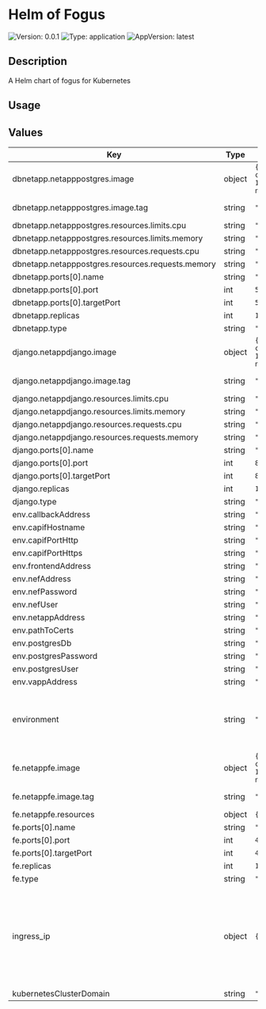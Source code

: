 # Helm of Fogus

![Version: 0.0.1](https://img.shields.io/badge/Version-0.0.1-informational?style=for-the-badge)
![Type: application](https://img.shields.io/badge/Type-application-informational?style=for-the-badge) 
![AppVersion: latest](https://img.shields.io/badge/AppVersion-latest-informational?style=for-the-badge) 

## Description

A Helm chart of fogus for Kubernetes

## Usage

## Values

| Key | Type | Default | Description |
|-----|------|---------|-------------|
| dbnetapp.netapppostgres.image | object | `{"repository":"709233559969.dkr.ecr.eu-central-1.amazonaws.com/evolved5g:fogusnetapp-netapppostgres","tag":"latest"}` | The docker image repository to use |
| dbnetapp.netapppostgres.image.tag | string | `"latest"` | @default Chart version |
| dbnetapp.netapppostgres.resources.limits.cpu | string | `"100m"` |  |
| dbnetapp.netapppostgres.resources.limits.memory | string | `"128Mi"` |  |
| dbnetapp.netapppostgres.resources.requests.cpu | string | `"100m"` |  |
| dbnetapp.netapppostgres.resources.requests.memory | string | `"128Mi"` |  |
| dbnetapp.ports[0].name | string | `"5432"` |  |
| dbnetapp.ports[0].port | int | `5432` |  |
| dbnetapp.ports[0].targetPort | int | `5432` |  |
| dbnetapp.replicas | int | `1` |  |
| dbnetapp.type | string | `"ClusterIP"` |  |
| django.netappdjango.image | object | `{"repository":"709233559969.dkr.ecr.eu-central-1.amazonaws.com/evolved5g:fogusnetapp-netappdjango","tag":"latest"}` | The docker image repository to use |
| django.netappdjango.image.tag | string | `"latest"` | @default Chart version |
| django.netappdjango.resources.limits.cpu | string | `"100m"` |  |
| django.netappdjango.resources.limits.memory | string | `"128Mi"` |  |
| django.netappdjango.resources.requests.cpu | string | `"100m"` |  |
| django.netappdjango.resources.requests.memory | string | `"128Mi"` |  |
| django.ports[0].name | string | `"8000"` |  |
| django.ports[0].port | int | `8000` |  |
| django.ports[0].targetPort | int | `8000` |  |
| django.replicas | int | `1` |  |
| django.type | string | `"ClusterIP"` |  |
| env.callbackAddress | string | `"192.168.1.5:8000"` |  |
| env.capifHostname | string | `"my-capif.apps.ocp-epg.hi.inet"` |  |
| env.capifPortHttp | string | `"30048"` |  |
| env.capifPortHttps | string | `"30548"` |  |
| env.frontendAddress | string | `"my-fogus.apps.ocp-epg.hi.inet"` |  |
| env.nefAddress | string | `"my-nef.apps.ocp-epg.hi.inet"` |  |
| env.nefPassword | string | `"pass"` |  |
| env.nefUser | string | `"admin@my-email.com"` |  |
| env.netappAddress | string | `"192.168.1.5:8000"` |  |
| env.pathToCerts | string | `"/code/capif_onboarding"` |  |
| env.postgresDb | string | `"evolvedb"` |  |
| env.postgresPassword | string | `"evolvepass"` |  |
| env.postgresUser | string | `"evolveclient"` |  |
| env.vappAddress | string | `"195.134.66.79:8443"` |  |
| environment | string | `"openshift"` | The Environment variable. It accepts: 'kuberentes-athens', 'kuberentes-uma', 'openshift' |
| fe.netappfe.image | object | `{"repository":"709233559969.dkr.ecr.eu-central-1.amazonaws.com/evolved5g:fogusnetapp-netappfe","tag":"latest"}` | The docker image repository to use |
| fe.netappfe.image.tag | string | `"latest"` | @default Chart version |
| fe.netappfe.resources | object | `{}` |  |
| fe.ports[0].name | string | `"fe"` |  |
| fe.ports[0].port | int | `4200` |  |
| fe.ports[0].targetPort | int | `4200` |  |
| fe.replicas | int | `1` |  |
| fe.type | string | `"ClusterIP"` |  |
| ingress_ip | object | `{"athens":"10.161.1.126","uma":"10.11.23.49"}` | If env: 'kuberentes-athens' or env: 'kuberentes-uma', use the Ip address dude for the kubernetes to your Ingress Controller ej: kubectl -n NAMESPACE_CAPIF get ing s |
| kubernetesClusterDomain | string | `"cluster.local"` |  |






